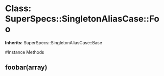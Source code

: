 # Class: SuperSpecs::SingletonAliasCase::Foo
**Inherits:** SuperSpecs::SingletonAliasCase::Base
    




#Instance Methods
## foobar(array) [](#method-i-foobar)

